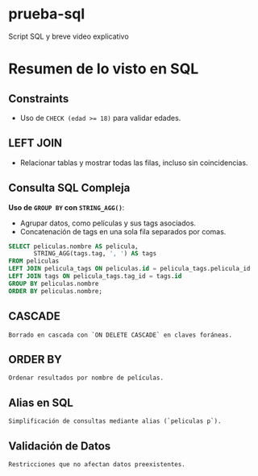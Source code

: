 # prueba-sql
Script SQL y breve video explicativo

# Resumen de lo visto en SQL

## Constraints
- Uso de `CHECK (edad >= 18)` para validar edades.

## LEFT JOIN
- Relacionar tablas y mostrar todas las filas, incluso sin coincidencias.

## Consulta SQL Compleja
**Uso de `GROUP BY` con `STRING_AGG()`**:
- Agrupar datos, como películas y sus tags asociados.
- Concatenación de tags en una sola fila separados por comas.

```sql
SELECT peliculas.nombre AS pelicula, 
       STRING_AGG(tags.tag, ', ') AS tags
FROM peliculas
LEFT JOIN pelicula_tags ON peliculas.id = pelicula_tags.pelicula_id
LEFT JOIN tags ON pelicula_tags.tag_id = tags.id
GROUP BY peliculas.nombre
ORDER BY peliculas.nombre;
```

## CASCADE

    Borrado en cascada con `ON DELETE CASCADE` en claves foráneas.

## ORDER BY

    Ordenar resultados por nombre de películas.

## Alias en SQL

    Simplificación de consultas mediante alias (`peliculas p`).

## Validación de Datos

    Restricciones que no afectan datos preexistentes.


